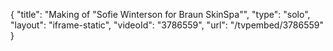 {
    "title": "Making of \"Sofie Winterson for Braun SkinSpa\"",
    "type": "solo",
    "layout": "iframe-static",
    "videoId": "3786559",
    "url": "\/tvpembed\/3786559"
}